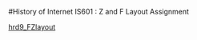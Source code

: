 #History of Internet IS601 : Z and F Layout Assignment

[hrd9_FZlayout](http://hrd9layout.eastus.azurecontainer.io)
